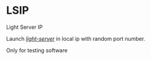 # LSIP

Light Server IP

Launch *[light-server](https://www.npmjs.com/package/light-server)* in local ip with random port number.

Only for testing software
